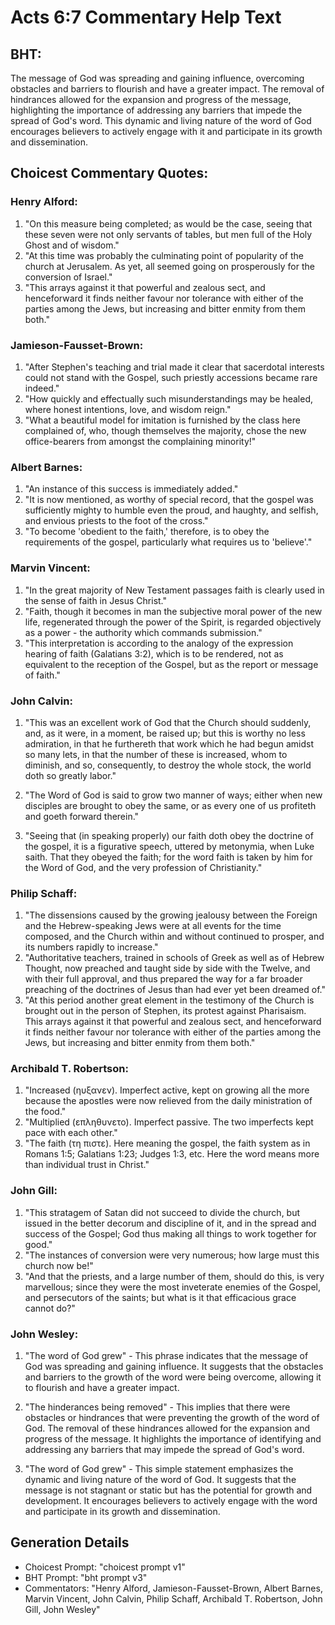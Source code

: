 # Acts 6:7 Commentary Help Text

## BHT:
The message of God was spreading and gaining influence, overcoming obstacles and barriers to flourish and have a greater impact. The removal of hindrances allowed for the expansion and progress of the message, highlighting the importance of addressing any barriers that impede the spread of God's word. This dynamic and living nature of the word of God encourages believers to actively engage with it and participate in its growth and dissemination.

## Choicest Commentary Quotes:
### Henry Alford:
1. "On this measure being completed; as would be the case, seeing that these seven were not only servants of tables, but men full of the Holy Ghost and of wisdom." 
2. "At this time was probably the culminating point of popularity of the church at Jerusalem. As yet, all seemed going on prosperously for the conversion of Israel." 
3. "This arrays against it that powerful and zealous sect, and henceforward it finds neither favour nor tolerance with either of the parties among the Jews, but increasing and bitter enmity from them both."

### Jamieson-Fausset-Brown:
1. "After Stephen's teaching and trial made it clear that sacerdotal interests could not stand with the Gospel, such priestly accessions became rare indeed."
2. "How quickly and effectually such misunderstandings may be healed, where honest intentions, love, and wisdom reign."
3. "What a beautiful model for imitation is furnished by the class here complained of, who, though themselves the majority, chose the new office-bearers from amongst the complaining minority!"

### Albert Barnes:
1. "An instance of this success is immediately added."
2. "It is now mentioned, as worthy of special record, that the gospel was sufficiently mighty to humble even the proud, and haughty, and selfish, and envious priests to the foot of the cross."
3. "To become 'obedient to the faith,' therefore, is to obey the requirements of the gospel, particularly what requires us to 'believe'."

### Marvin Vincent:
1. "In the great majority of New Testament passages faith is clearly used in the sense of faith in Jesus Christ."
2. "Faith, though it becomes in man the subjective moral power of the new life, regenerated through the power of the Spirit, is regarded objectively as a power - the authority which commands submission."
3. "This interpretation is according to the analogy of the expression hearing of faith (Galatians 3:2), which is to be rendered, not as equivalent to the reception of the Gospel, but as the report or message of faith."

### John Calvin:
1. "This was an excellent work of God that the Church should suddenly, and, as it were, in a moment, be raised up; but this is worthy no less admiration, in that he furthereth that work which he had begun amidst so many lets, in that the number of these is increased, whom to diminish, and so, consequently, to destroy the whole stock, the world doth so greatly labor."

2. "The Word of God is said to grow two manner of ways; either when new disciples are brought to obey the same, or as every one of us profiteth and goeth forward therein."

3. "Seeing that (in speaking properly) our faith doth obey the doctrine of the gospel, it is a figurative speech, uttered by metonymia, when Luke saith. That they obeyed the faith; for the word faith is taken by him for the Word of God, and the very profession of Christianity."

### Philip Schaff:
1. "The dissensions caused by the growing jealousy between the Foreign and the Hebrew-speaking Jews were at all events for the time composed, and the Church within and without continued to prosper, and its numbers rapidly to increase."
2. "Authoritative teachers, trained in schools of Greek as well as of Hebrew Thought, now preached and taught side by side with the Twelve, and with their full approval, and thus prepared the way for a far broader preaching of the doctrines of Jesus than had ever yet been dreamed of."
3. "At this period another great element in the testimony of the Church is brought out in the person of Stephen, its protest against Pharisaism. This arrays against it that powerful and zealous sect, and henceforward it finds neither favour nor tolerance with either of the parties among the Jews, but increasing and bitter enmity from them both."

### Archibald T. Robertson:
1. "Increased (ηυξανεν). Imperfect active, kept on growing all the more because the apostles were now relieved from the daily ministration of the food."
2. "Multiplied (επληθυνετο). Imperfect passive. The two imperfects kept pace with each other."
3. "The faith (τη πιστε). Here meaning the gospel, the faith system as in Romans 1:5; Galatians 1:23; Judges 1:3, etc. Here the word means more than individual trust in Christ."

### John Gill:
1. "This stratagem of Satan did not succeed to divide the church, but issued in the better decorum and discipline of it, and in the spread and success of the Gospel; God thus making all things to work together for good."
2. "The instances of conversion were very numerous; how large must this church now be!"
3. "And that the priests, and a large number of them, should do this, is very marvellous; since they were the most inveterate enemies of the Gospel, and persecutors of the saints; but what is it that efficacious grace cannot do?"

### John Wesley:
1. "The word of God grew" - This phrase indicates that the message of God was spreading and gaining influence. It suggests that the obstacles and barriers to the growth of the word were being overcome, allowing it to flourish and have a greater impact.

2. "The hinderances being removed" - This implies that there were obstacles or hindrances that were preventing the growth of the word of God. The removal of these hindrances allowed for the expansion and progress of the message. It highlights the importance of identifying and addressing any barriers that may impede the spread of God's word.

3. "The word of God grew" - This simple statement emphasizes the dynamic and living nature of the word of God. It suggests that the message is not stagnant or static but has the potential for growth and development. It encourages believers to actively engage with the word and participate in its growth and dissemination.


## Generation Details
- Choicest Prompt: "choicest prompt v1"
- BHT Prompt: "bht prompt v3"
- Commentators: "Henry Alford, Jamieson-Fausset-Brown, Albert Barnes, Marvin Vincent, John Calvin, Philip Schaff, Archibald T. Robertson, John Gill, John Wesley"
